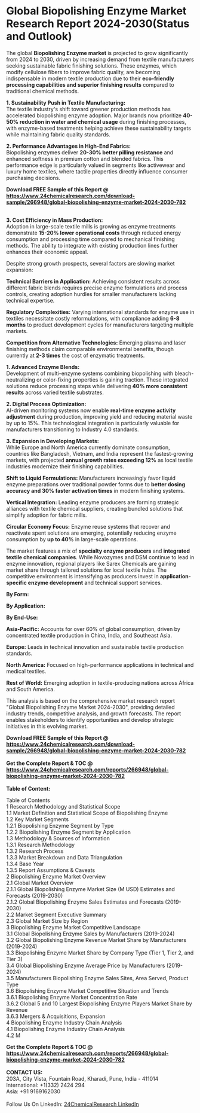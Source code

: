 <h1>Global Biopolishing Enzyme Market Research Report 2024-2030(Status and Outlook)</h1><p>The global <strong>Biopolishing Enzyme market</strong> is projected to grow significantly from 2024 to 2030, driven by increasing demand from textile manufacturers seeking sustainable fabric finishing solutions. These enzymes, which modify cellulose fibers to improve fabric quality, are becoming indispensable in modern textile production due to their <strong>eco-friendly processing capabilities and superior finishing results</strong> compared to traditional chemical methods.</p><p><strong>1. Sustainability Push in Textile Manufacturing:</strong><br>
The textile industry's shift toward greener production methods has accelerated biopolishing enzyme adoption. Major brands now prioritize <strong>40-50% reduction in water and chemical usage</strong> during finishing processes, with enzyme-based treatments helping achieve these sustainability targets while maintaining fabric quality standards.</p><p><strong>2. Performance Advantages in High-End Fabrics:</strong><br>
Biopolishing enzymes deliver <strong>20-30% better pilling resistance</strong> and enhanced softness in premium cotton and blended fabrics. This performance edge is particularly valued in segments like activewear and luxury home textiles, where tactile properties directly influence consumer purchasing decisions.</p><div><b>Download FREE Sample of this Report @ 
            <a href="https://www.24chemicalresearch.com/download-sample/266948/global-biopolishing-enzyme-market-2024-2030-782">
            https://www.24chemicalresearch.com/download-sample/266948/global-biopolishing-enzyme-market-2024-2030-782</a></b></div><br><p><strong>3. Cost Efficiency in Mass Production:</strong><br>
Adoption in large-scale textile mills is growing as enzyme treatments demonstrate <strong>15-20% lower operational costs</strong> through reduced energy consumption and processing time compared to mechanical finishing methods. The ability to integrate with existing production lines further enhances their economic appeal.</p><p>Despite strong growth prospects, several factors are slowing market expansion:</p><p><strong>Technical Barriers in Application:</strong> Achieving consistent results across different fabric blends requires precise enzyme formulations and process controls, creating adoption hurdles for smaller manufacturers lacking technical expertise.</p><p><strong>Regulatory Complexities:</strong> Varying international standards for enzyme use in textiles necessitate costly reformulations, with compliance adding <strong>6-8 months</strong> to product development cycles for manufacturers targeting multiple markets.</p><p><strong>Competition from Alternative Technologies:</strong> Emerging plasma and laser finishing methods claim comparable environmental benefits, though currently at <strong>2-3 times</strong> the cost of enzymatic treatments.</p><p><strong>1. Advanced Enzyme Blends:</strong><br>
Development of multi-enzyme systems combining biopolishing with bleach-neutralizing or color-fixing properties is gaining traction. These integrated solutions reduce processing steps while delivering <strong>40% more consistent results</strong> across varied textile substrates.</p><p><strong>2. Digital Process Optimization:</strong><br>
AI-driven monitoring systems now enable <strong>real-time enzyme activity adjustment</strong> during production, improving yield and reducing material waste by up to 15%. This technological integration is particularly valuable for manufacturers transitioning to Industry 4.0 standards.</p><p><strong>3. Expansion in Developing Markets:</strong><br>
While Europe and North America currently dominate consumption, countries like Bangladesh, Vietnam, and India represent the fastest-growing markets, with projected <strong>annual growth rates exceeding 12%</strong> as local textile industries modernize their finishing capabilities.</p><p><strong>Shift to Liquid Formulations:</strong> Manufacturers increasingly favor liquid enzyme preparations over traditional powder forms due to <strong>better dosing accuracy and 30% faster activation times</strong> in modern finishing systems.</p><p><strong>Vertical Integration:</strong> Leading enzyme producers are forming strategic alliances with textile chemical suppliers, creating bundled solutions that simplify adoption for fabric mills.</p><p><strong>Circular Economy Focus:</strong> Enzyme reuse systems that recover and reactivate spent solutions are emerging, potentially reducing enzyme consumption by <strong>up to 40%</strong> in large-scale operations.</p><p>The market features a mix of <strong>specialty enzyme producers</strong> and <strong>integrated textile chemical companies</strong>. While Novozymes and DSM continue to lead in enzyme innovation, regional players like Sarex Chemicals are gaining market share through tailored solutions for local textile hubs. The competitive environment is intensifying as producers invest in <strong>application-specific enzyme development</strong> and technical support services.</p><p><strong>By Form:</strong></p><p><strong>By Application:</strong></p><p><strong>By End-Use:</strong></p><p><strong>Asia-Pacific:</strong> Accounts for over 60% of global consumption, driven by concentrated textile production in China, India, and Southeast Asia.</p><p><strong>Europe:</strong> Leads in technical innovation and sustainable textile production standards.</p><p><strong>North America:</strong> Focused on high-performance applications in technical and medical textiles.</p><p><strong>Rest of World:</strong> Emerging adoption in textile-producing nations across Africa and South America.</p><p>This analysis is based on the comprehensive market research report "Global Biopolishing Enzyme Market 2024-2030", providing detailed industry trends, competitive analysis, and growth forecasts. The report enables stakeholders to identify opportunities and develop strategic initiatives in this evolving market.</p><div><b>Download FREE Sample of this Report @ 
            <a href="https://www.24chemicalresearch.com/download-sample/266948/global-biopolishing-enzyme-market-2024-2030-782">
            https://www.24chemicalresearch.com/download-sample/266948/global-biopolishing-enzyme-market-2024-2030-782</a></b></div><br><div><b>Get the Complete Report & TOC @ 
            <a href="https://www.24chemicalresearch.com/reports/266948/global-biopolishing-enzyme-market-2024-2030-782">
            https://www.24chemicalresearch.com/reports/266948/global-biopolishing-enzyme-market-2024-2030-782</a></b></div><br>
            <b>Table of Content:</b><p>Table of Contents<br />
1 Research Methodology and Statistical Scope<br />
1.1 Market Definition and Statistical Scope of Biopolishing Enzyme<br />
1.2 Key Market Segments<br />
1.2.1 Biopolishing Enzyme Segment by Type<br />
1.2.2 Biopolishing Enzyme Segment by Application<br />
1.3 Methodology & Sources of Information<br />
1.3.1 Research Methodology<br />
1.3.2 Research Process<br />
1.3.3 Market Breakdown and Data Triangulation<br />
1.3.4 Base Year<br />
1.3.5 Report Assumptions & Caveats<br />
2 Biopolishing Enzyme Market Overview<br />
2.1 Global Market Overview<br />
2.1.1 Global Biopolishing Enzyme Market Size (M USD) Estimates and Forecasts (2019-2030)<br />
2.1.2 Global Biopolishing Enzyme Sales Estimates and Forecasts (2019-2030)<br />
2.2 Market Segment Executive Summary<br />
2.3 Global Market Size by Region<br />
3 Biopolishing Enzyme Market Competitive Landscape<br />
3.1 Global Biopolishing Enzyme Sales by Manufacturers (2019-2024)<br />
3.2 Global Biopolishing Enzyme Revenue Market Share by Manufacturers (2019-2024)<br />
3.3 Biopolishing Enzyme Market Share by Company Type (Tier 1, Tier 2, and Tier 3)<br />
3.4 Global Biopolishing Enzyme Average Price by Manufacturers (2019-2024)<br />
3.5 Manufacturers Biopolishing Enzyme Sales Sites, Area Served, Product Type<br />
3.6 Biopolishing Enzyme Market Competitive Situation and Trends<br />
3.6.1 Biopolishing Enzyme Market Concentration Rate<br />
3.6.2 Global 5 and 10 Largest Biopolishing Enzyme Players Market Share by Revenue<br />
3.6.3 Mergers & Acquisitions, Expansion<br />
4 Biopolishing Enzyme Industry Chain Analysis<br />
4.1 Biopolishing Enzyme Industry Chain Analysis<br />
4.2 M</p><div><b>Get the Complete Report & TOC @ 
            <a href="https://www.24chemicalresearch.com/reports/266948/global-biopolishing-enzyme-market-2024-2030-782">
            https://www.24chemicalresearch.com/reports/266948/global-biopolishing-enzyme-market-2024-2030-782</a></b></div><br><b>CONTACT US:</b><br>
            203A, City Vista, Fountain Road, Kharadi, Pune, India - 411014<br>
            International: +1(332) 2424 294<br>
            Asia: +91 9169162030 <br><br>
            Follow Us On LinkedIn: <a href="https://www.linkedin.com/company/24chemicalresearch/">24ChemicalResearch LinkedIn</a>